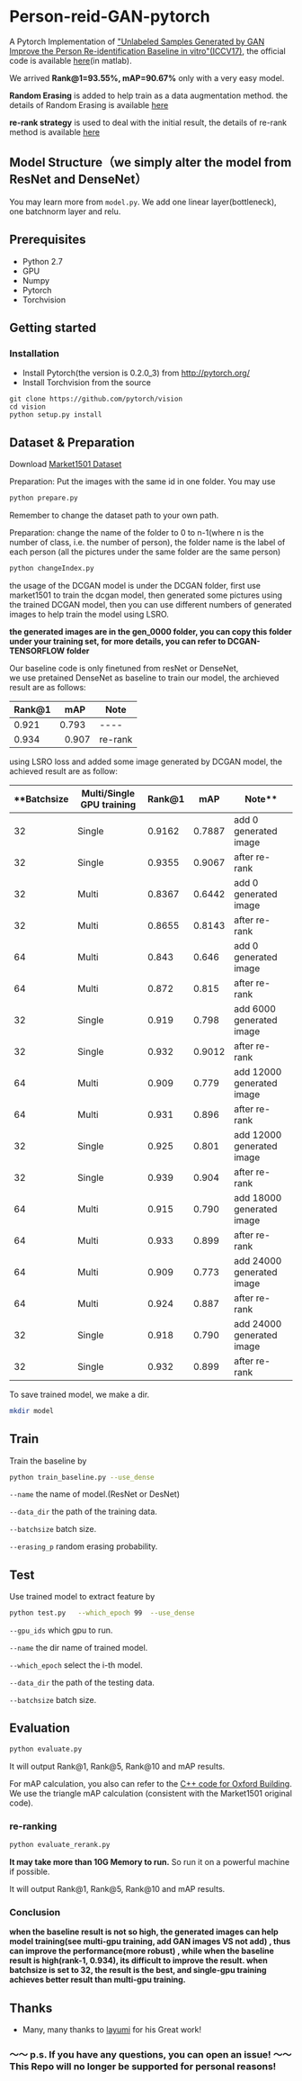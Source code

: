 # Person-reid-GAN-pytorch
A Pytorch Implementation of ["Unlabeled Samples Generated by GAN Improve the Person Re-identification Baseline in vitro"(ICCV17)](http://openaccess.thecvf.com/content_ICCV_2017/papers/Zheng_Unlabeled_Samples_Generated_ICCV_2017_paper.pdf), the official code is available [here](https://github.com/layumi/Person-reID_GAN)(in matlab).


We arrived **Rank@1=93.55%, mAP=90.67%** only with a very easy model.


**Random Erasing** is added to help train as a data augmentation method. the details of Random Erasing is available [here](https://github.com/zhunzhong07/Random-Erasing)

**re-rank strategy** is used to deal with the initial result, the details of re-rank method is available [here](https://github.com/zhunzhong07/person-re-ranking)


## Model Structure（we simply alter the model from ResNet and DenseNet）
You may learn more from `model.py`. 
We add one linear layer(bottleneck), one batchnorm layer and relu.

## Prerequisites

- Python 2.7
- GPU 
- Numpy
- Pytorch
- Torchvision

## Getting started
### Installation
- Install Pytorch(the version is 0.2.0_3) from http://pytorch.org/
- Install Torchvision from the source
```
git clone https://github.com/pytorch/vision
cd vision
python setup.py install
```
## Dataset & Preparation
Download [Market1501 Dataset](http://www.liangzheng.org/Project/project_reid.html)

Preparation: Put the images with the same id in one folder. You may use 
```bash
python prepare.py
```
Remember to change the dataset path to your own path.

Preparation: change the name of the folder to 0 to n-1(where n is the number of class, i.e. the number of person),  the folder name is the label of each person (all the pictures under the same folder are the same person) 
```bash
python changeIndex.py
```
the usage of the DCGAN model is under the DCGAN folder,  first use market1501 to train the dcgan model,  then generated some pictures using the trained DCGAN model,  then you can use different numbers of generated images to help train the model using LSRO. 

**the generated images are in the gen_0000 folder, you can copy this folder under your training set, for more details, you can refer to DCGAN-TENSORFLOW folder**

Our baseline code is only finetuned from resNet or DenseNet,  
we use pretained DenseNet as baseline to train our model, the archieved result are as follows:

|Rank@1 | mAP | Note|
| ----- | ---- | ---- |
|0.921  |   0.793| ----|
|0.934   |  0.907|re-rank|

using LSRO loss and added some image generated by DCGAN model, the achieved result are as follow:

 |**Batchsize|Multi/Single GPU training |Rank@1 | mAP | Note**|
 | ----- | ---- | ----- | ---- | ---- |
 | 32 | Single | 0.9162 | 0.7887 | add 0 generated image|
 | 32 | Single | 0.9355 | 0.9067 | after re-rank|
 | 32 | Multi | 0.8367 | 0.6442 | add 0 generated image|
 | 32 | Multi | 0.8655 | 0.8143 | after re-rank|
 | 64 | Multi | 0.843 | 0.646 | add 0 generated image|
 | 64 | Multi | 0.872 | 0.815 | after re-rank|
 | 32 | Single | 0.919 | 0.798 | add 6000 generated image|
 | 32 | Single | 0.932 | 0.9012 | after re-rank|
 | 64 | Multi | 0.909 | 0.779 | add 12000 generated image|
 | 64 | Multi | 0.931 | 0.896 | after re-rank|
 | 32 | Single | 0.925 | 0.801 | add 12000 generated image|
 | 32 | Single | 0.939 | 0.904 | after re-rank|
 | 64 | Multi | 0.915 | 0.790 | add 18000 generated image|
 | 64 | Multi | 0.933 | 0.899 | after re-rank|
 | 64 | Multi | 0.909 | 0.773 | add 24000 generated image|
 | 64 | Multi | 0.924 | 0.887 | after re-rank|
 | 32 | Single | 0.918 | 0.790 | add 24000 generated image|
 | 32 | Single | 0.932 | 0.899 | after re-rank|

To save trained model, we make a dir.
```bash
mkdir model 
```


## Train
Train the baseline by
```bash
python train_baseline.py --use_dense
```

`--name` the name of model.(ResNet or DesNet)

`--data_dir` the path of the training data.

`--batchsize` batch size.

`--erasing_p` random erasing probability.


## Test
Use trained model to extract feature by
```bash
python test.py   --which_epoch 99  --use_dense
```
`--gpu_ids` which gpu to run.

`--name` the dir name of trained model.

`--which_epoch` select the i-th model.

`--data_dir` the path of the testing data.

`--batchsize` batch size.


## Evaluation
```bash
python evaluate.py
```
It will output Rank@1, Rank@5, Rank@10 and mAP results.

For mAP calculation, you also can refer to the [C++ code for Oxford Building](http://www.robots.ox.ac.uk/~vgg/data/oxbuildings/compute_ap.cpp). We use the triangle mAP calculation (consistent with the Market1501 original code).

### re-ranking
```bash
python evaluate_rerank.py
```
**It may take more than 10G Memory to run.** So run it on a powerful machine if possible. 

It will output Rank@1, Rank@5, Rank@10 and mAP results.

### Conclusion

**when the baseline result is not so high,  the generated images can help model training(see multi-gpu training, add GAN images VS not add) , thus can improve the performance(more robust) ,  while when the baseline result is high(rank-1, 0.934), its difficult to improve the result.  when batchsize is set to 32, the result is the best,  and single-gpu training achieves better result than multi-gpu training.**

## Thanks

* Many, many thanks to [layumi](https://github.com/layumi/Person-reID_GAN) for his Great work!
  
### ～～ p.s. If you have any questions, you can open an issue! ～～ This Repo will no longer be supported for personal reasons!
